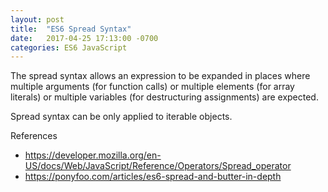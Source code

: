 ```yaml
---
layout: post
title:  "ES6 Spread Syntax"
date:   2017-04-25 17:13:00 -0700
categories: ES6 JavaScript
---
```


The spread syntax allows an expression to be expanded in places where multiple arguments
(for function calls) or multiple elements (for array literals) or multiple variables
(for destructuring assignments) are expected.

Spread syntax can be only applied to iterable objects.

References

- https://developer.mozilla.org/en-US/docs/Web/JavaScript/Reference/Operators/Spread_operator
- https://ponyfoo.com/articles/es6-spread-and-butter-in-depth